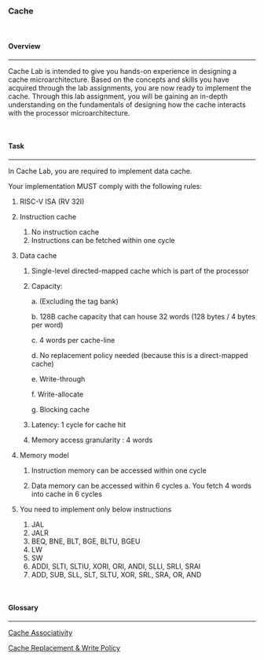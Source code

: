 ### **Cache**

<br>

#### **Overview**

---

Cache Lab is intended to give you hands-on experience in designing a cache microarchitecture. Based on the concepts and skills you have acquired through the lab assignments, you are now ready to implement the cache. Through this lab assignment, you will be gaining an in-depth understanding on the fundamentals of designing how the cache interacts with the processor microarchitecture.

<br>

#### **Task**

---

In Cache Lab, you are required to implement data cache.

Your implementation MUST comply with the following rules:

1. RISC-V ISA (RV 32I)

2. Instruction cache

   1. No instruction cache
   2. Instructions can be fetched within one cycle

3. Data cache

   1. Single-level directed-mapped cache which is part of the processor

   2. Capacity:

      a. (Excluding the tag bank)

      b. 128B cache capacity that can house 32 words (128 bytes / 4 bytes per word)

      c. 4 words per cache-line

      d. No replacement policy needed (because this is a direct-mapped cache)

      e. Write-through

      f. Write-allocate

      g. Blocking cache

   3. Latency: 1 cycle for cache hit

   4. Memory access granularity : 4 words

4. Memory model

   1. Instruction memory can be accessed within one cycle

   2. Data memory can be accessed within 6 cycles
      a. You fetch 4 words into cache in 6 cycles

5. You need to implement only below instructions

   1. JAL
   2. JALR
   3. BEQ, BNE, BLT, BGE, BLTU, BGEU
   4. LW
   5. SW
   6. ADDI, SLTI, SLTIU, XORI, ORI, ANDI, SLLI, SRLI, SRAI
   7. ADD, SUB, SLL, SLT, SLTU, XOR, SRL, SRA, OR, AND

<br>

#### **Glossary**

---

[Cache Associativity](https://velog.io/@chunjakim/Cache-Associativity)

[Cache Replacement & Write Policy](https://velog.io/@chunjakim/Cache-Replacement-Write-Policy)
